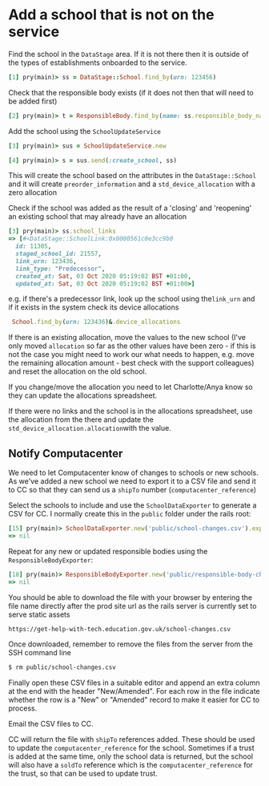 # Add a school that is not on the service

Find the school in the `DataStage` area.  If it is not there then it is outside of the types of establishments onboarded to the service.

```ruby
[1] pry(main)> ss = DataStage::School.find_by(urn: 123456)
```

Check that the responsible body exists (if it does not then that will need to be added first)

```ruby
[2] pry(main)> t = ResponsibleBody.find_by(name: ss.responsible_body_name)
```

Add the school using the `SchoolUpdateService`

```ruby
[3] pry(main)> sus = SchoolUpdateService.new
```

```ruby
[4] pry(main)> s = sus.send(:create_school, ss)
```

This will create the school based on the attributes in the `DataStage::School` and it will create `preorder_information` and a `std_device_allocation` with a zero allocation

Check if the school was added as the result of a 'closing' and 'reopening' an existing school that may already have an allocation

```ruby
[3] pry(main)> ss.school_links
=> [#<DataStage::SchoolLink:0x0000561c0e3cc9b0
  id: 11305,
  staged_school_id: 21557,
  link_urn: 123436,
  link_type: "Predecessor",
  created_at: Sat, 03 Oct 2020 05:19:02 BST +01:00,
  updated_at: Sat, 03 Oct 2020 05:19:02 BST +01:00>]
```

e.g. if there's a predecessor link, look up the school using the`link_urn` and if it exists in the system check its device allocations

```ruby
 School.find_by(urn: 123436)&.device_allocations
```

If there is an existing allocation, move the values to the new school (I've only moved `allocation` so far as the other values have been zero - if this is not the case you might need to work our what needs to happen, e.g. move the remaining allocation amount - best check with the support colleagues) and reset the allocation on the old school.

If you change/move the allocation you need to let Charlotte/Anya know so they can update the allocations spreadsheet.

If there were no links and the school is in the allocations spreadsheet, use the allocation from the there and update the `std_device_allocation.allocation`with the value.

## Notify Computacenter

We need to let Computacenter know of changes to schools or new schools.  As we've added a new school we need to export it to a CSV file and send it to CC so that they can send us a `shipTo` number (`computacenter_reference`)

Select the schools to include and use the `SchoolDataExporter` to generate a CSV for CC.  I normally create this in the `public` folder under the rails root:

```ruby
[15] pry(main)> SchoolDataExporter.new('public/school-changes.csv').export_schools(School.where(urn: [147860,138156]))
=> nil
```
Repeat for any new or updated responsible bodies using the `ResponsibleBodyExporter`:
```ruby
[18] pry(main)> ResponsibleBodyExporter.new('public/responsible-body-changes.csv').export_responsible_bodies(Trust.where(id: 3444))
=> nil
```

You should be able to download the file with your browser by entering the file name directly after the prod site url as the rails server is currently set to serve static assets

```
https://get-help-with-tech.education.gov.uk/school-changes.csv
```

Once downloaded, remember to remove the files from the server from the SSH command line

```bash
$ rm public/school-changes.csv
```

Finally open these CSV files in a suitable editor and append an extra column at the end with the header "New/Amended".  For each row in the file indicate whether the row is a "New" or "Amended" record to make it easier for CC to process.

Email the CSV files to  CC.

CC will return the file with `shipTo` references added. These should be used to update the `computacenter_reference` for the school.  Sometimes if a trust is added at the same time, only the school data is returned, but the school will also have a `soldTo` reference which is the `computacenter_reference` for the trust, so that can be used to update trust.

